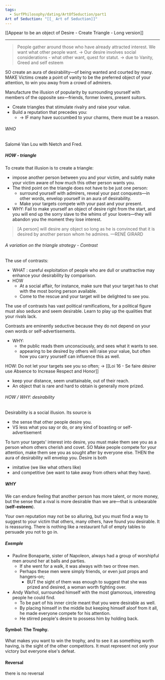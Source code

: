 ```yaml
---
tags:
  - SurfPhilosophy/dating/ArtOfSeduction/part1
Art of Seduction: "[[_ Art of Seduction]]"
---
```

[[Appear to be an object of Desire - Create Triangle - Long version]]

----

> People gather around those who have already attracted interest. We want what other people want. 
> -> Our desire involves social considerations - what other want, quest for statut. -> due to Vanity, Greed and self esteem


SO create an aura of desirability—of being wanted and courted by many. 
MAKE Victims create a point of vanity  to be the preferred object of your attention, to win you away from a crowd of admirers. 

Manufacture the illusion of popularity by surrounding yourself with members of the opposite sex—friends, former lovers, present suitors. 
- Create triangles that stimulate rivalry and raise your value. 
- Build a reputation that precedes you: 
	- -> IF many have succumbed to your charms, there must be a reason.

###### WHO
Salomé Van Lou with Nietch and Fred.
##### HOW - triangle
To create that illusion is to create a triangle:
- impose another person between you and your victim, and subtly make your victim aware of how much this other person wants you. 
- The third point on the triangle does not have to be just one person: 
	- surround yourself with admirers, reveal your past conquests—in other words, envelop yourself in an aura of desirability. 
	- Make your targets compete with your past and your present. 
- WHY: Fail to make yourself an object of desire right from the start, and you will end up the sorry slave to the whims of your lovers—they will abandon you the moment they lose interest.

> [A person] will desire any object so long as he is convinced that it is desired by another person whom he admires. —RENÉ GIRARD

###### A variation on the triangle strategy - Contrast
The use of contrasts: 
- WHAT : careful exploitation of people who are dull or unattractive may enhance your desirability by comparison. 
- HOW
	- At a social affair, for instance, make sure that your target has to chat with the most boring person available. 
	- Come to the rescue and your target will be delighted to see you.

The use of contrasts has vast political ramifications, for a political figure must also seduce and seem desirable. Learn to play up the qualities that your rivals lack. 

Contrasts are eminently seductive because they do not depend on your own words or self-advertisements. 
- WHY: 
	- the public reads them unconsciously, and sees what it wants to see.
	- appearing to be desired by others will raise your value, but often how you carry yourself can influence this as well. 

HOW: Do not let your targets see you so often;  -> [[Loi 16 - Se faire désirer  use Absence to Increase Respect and Honor]]
- keep your distance, seem unattainable, out of their reach. 
- An object that is rare and hard to obtain is generally more prized. 


###### HOW / WHY: desirability
Desirability is a social illusion. Its source is
- the sense that other people desire you. 
- VS less what you say or do, or any kind of boasting or self-advertisement

To turn your targets' interest into desire, you must make them see you as a person whom others cherish and covet.
SO Make people compete for your attention, make them see you as sought after by everyone else. 
THEN the aura of desirability will envelop you.
Desire is both
- imitative (we like what others like) 
- and competitive (we want to take away from others what they have). 

##### WHY
We can endure feeling that another person has more talent, or more money, but the sense that a rival is more desirable than we are—that is unbearable (**self-esteem**).

Your own reputation may not be so alluring, but you must find a way to suggest to your victim that others, many others, have found you desirable. It is reassuring. There is nothing like a restaurant full of empty tables to persuade you not to go in.



##### Exemple
 - Pauline Bonaparte, sister of Napoleon,  always had a group of worshipful men around her at balls and parties.
	 - If she went for a walk, it was always with two or three men.
	- Perhaps these men were simply friends, or even just props and hangers-on; 
		- BUT the sight of them was enough to suggest that she was prized and desired, a woman worth fighting over. 
 - Andy Warhol, surrounded himself with the most glamorous, interesting people he could find. 
	 - To be part of his inner circle meant that you were desirable as well. 
	 - By placing himself in the middle but keeping himself aloof from it all, he made everyone compete for his attention. 
	- He stirred people's desire to possess him by holding back.


#### Symbol: The Trophy.
What makes you want to win the trophy, and to see it as something worth having, is the sight of the other competitors. It must represent not only your victory but everyone else's defeat.

#### Reversal
there is no reversal